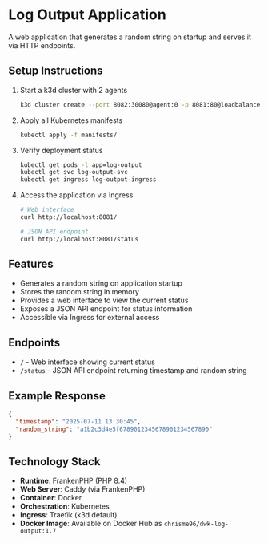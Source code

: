 # Log Output Application

A web application that generates a random string on startup and serves it via HTTP endpoints.

## Setup Instructions

1. Start a k3d cluster with 2 agents
    ```bash
    k3d cluster create --port 8082:30080@agent:0 -p 8081:80@loadbalancer --agents 2
    ```

2. Apply all Kubernetes manifests
    ```bash
    kubectl apply -f manifests/
    ```

3. Verify deployment status
    ```bash
    kubectl get pods -l app=log-output
    kubectl get svc log-output-svc
    kubectl get ingress log-output-ingress
    ```

4. Access the application via Ingress
    ```bash
    # Web interface
    curl http://localhost:8081/
    
    # JSON API endpoint
    curl http://localhost:8081/status
    ```

## Features

- Generates a random string on application startup
- Stores the random string in memory
- Provides a web interface to view the current status
- Exposes a JSON API endpoint for status information
- Accessible via Ingress for external access

## Endpoints

- `/` - Web interface showing current status
- `/status` - JSON API endpoint returning timestamp and random string

## Example Response

```json
{
  "timestamp": "2025-07-11 13:30:45",
  "random_string": "a1b2c3d4e5f6789012345678901234567890"
}
```

## Technology Stack

- **Runtime**: FrankenPHP (PHP 8.4)
- **Web Server**: Caddy (via FrankenPHP)
- **Container**: Docker
- **Orchestration**: Kubernetes
- **Ingress**: Traefik (k3d default)
- **Docker Image**: Available on Docker Hub as `chrisme96/dwk-log-output:1.7`